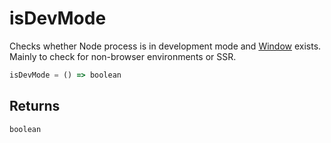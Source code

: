 # isDevMode

Checks whether Node process is in development mode and [Window](https://developer.mozilla.org/en-US/docs/Web/API/Window) exists. Mainly to check for non-browser environments or SSR.

```typescript
isDevMode = () => boolean
```  

## Returns
`boolean`
